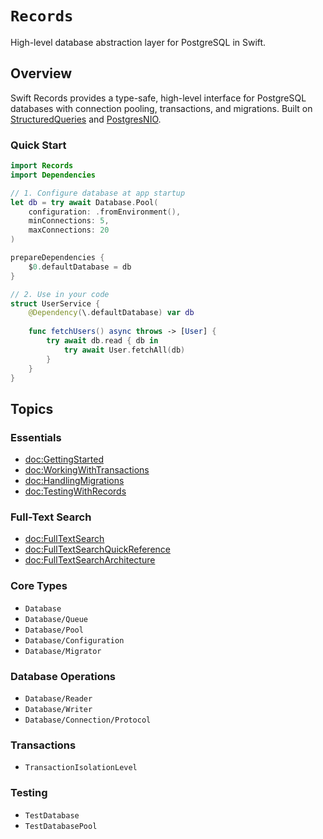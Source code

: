 # ``Records``

High-level database abstraction layer for PostgreSQL in Swift.

## Overview

Swift Records provides a type-safe, high-level interface for PostgreSQL databases with connection pooling, transactions, and migrations. Built on [StructuredQueries](https://github.com/pointfreeco/swift-structured-queries) and [PostgresNIO](https://github.com/vapor/postgres-nio).

### Quick Start

```swift
import Records
import Dependencies

// 1. Configure database at app startup
let db = try await Database.Pool(
    configuration: .fromEnvironment(),
    minConnections: 5,
    maxConnections: 20
)

prepareDependencies {
    $0.defaultDatabase = db
}

// 2. Use in your code
struct UserService {
    @Dependency(\.defaultDatabase) var db
    
    func fetchUsers() async throws -> [User] {
        try await db.read { db in
            try await User.fetchAll(db)
        }
    }
}
```

## Topics

### Essentials

- <doc:GettingStarted>
- <doc:WorkingWithTransactions>
- <doc:HandlingMigrations>
- <doc:TestingWithRecords>

### Full-Text Search

- <doc:FullTextSearch>
- <doc:FullTextSearchQuickReference>
- <doc:FullTextSearchArchitecture>

### Core Types

- ``Database``
- ``Database/Queue``
- ``Database/Pool``
- ``Database/Configuration``
- ``Database/Migrator``

### Database Operations

- ``Database/Reader``
- ``Database/Writer``
- ``Database/Connection/Protocol``

### Transactions

- ``TransactionIsolationLevel``

### Testing

- ``TestDatabase``
- ``TestDatabasePool``